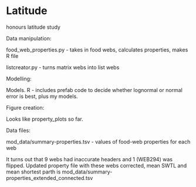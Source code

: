 Latitude
========

honours latitude study

Data manipulation:

food_web_properties.py - takes in food webs, calculates properties, makes R file

listcreator.py - turns matrix webs into list webs


Modelling:

Models. R - includes prefab code to decide whether lognormal or normal error is best, plus my models.


Figure creation:


Looks like property_plots so far.


Data files:

mod_data/summary-properties.tsv - values of food-web properties for each web

It turns out that 9 webs had inaccurate headers and 1 (WEB294) was flipped. Updated property file with these webs corrected, mean SWTL and mean shortest parth is mod_data/summary-properties_extended_connected.tsv
